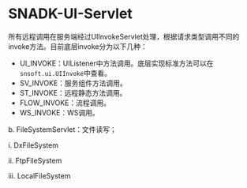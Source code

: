 # SNADK-UI-Servlet

所有远程调用在服务端经过UIInvokeServlet处理，根据请求类型调用不同的invoke方法。目前底层invoke分为以下几种：

* UI\_INVOKE：UIListener中方法调用。底层实现标准方法可以在`snsoft.ui.UIInvoke`中查看。
* SV\_INVOKE：服务组件方法调用。
* ST\_INVOKE：远程静态方法调用。
* FLOW\_INVOKE：流程调用。
* WS\_INVOKE：WS调用。

b. FileSystemServlet：文件读写；

i. DxFileSystem

ii. FtpFileSystem

iii. LocalFileSystem

